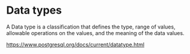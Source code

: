 # Data types

A Data type is a classification that defines the type, range of values, allowable operations on the values, and the meaning of the data values.

https://www.postgresql.org/docs/current/datatype.html
